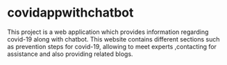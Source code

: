 # covidappwithchatbot
This project is a web application which provides information regarding covid-19 along with chatbot. 
This website contains different sections such as prevention steps for covid-19, allowing to meet experts ,contacting for assistance and also providing related blogs.
